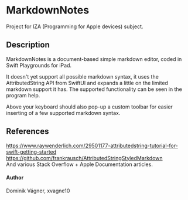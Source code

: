 # MarkdownNotes
Project for IZA (Programming for Apple devices) subject.

## Description
MarkdownNotes is a document-based simple markdown editor, coded in Swift Playgrounds for iPad.

It doesn't yet support all possible markdown syntax,
it uses the AttributedString API from SwiftUI and
expands a little on the limited markdown support it has.
The supported functionality can be seen in the program help.

Above your keyboard should also pop-up a custom toolbar
for easier inserting of a few supported markdown syntax.

## References
https://www.raywenderlich.com/29501177-attributedstring-tutorial-for-swift-getting-started
https://github.com/frankrausch/AttributedStringStyledMarkdown  
And various Stack Overflow + Apple Documentation articles.

#### Author
Dominik Vágner, xvagne10